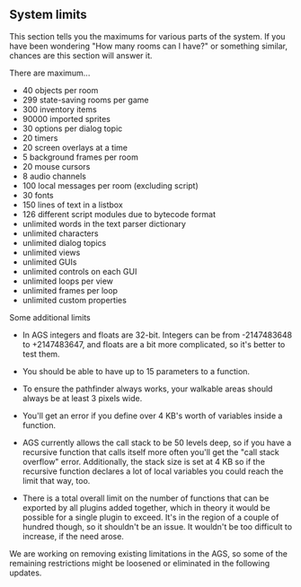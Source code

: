 ## System limits

This section tells you the maximums for various parts of the system. If
you have been wondering "How many rooms can I have?" or something
similar, chances are this section will answer it.

There are maximum...

- 40 objects per room
- 299 state-saving rooms per game
- 300 inventory items
- 90000 imported sprites
- 30 options per dialog topic
- 20 timers
- 20 screen overlays at a time
- 5 background frames per room
- 20 mouse cursors
- 8 audio channels
- 100 local messages per room (excluding script)
- 30 fonts
- 150 lines of text in a listbox
- 126 different script modules due to bytecode format
- unlimited words in the text parser dictionary
- unlimited characters
- unlimited dialog topics
- unlimited views
- unlimited GUIs
- unlimited controls on each GUI
- unlimited loops per view
- unlimited frames per loop
- unlimited custom properties

Some additional limits

- In AGS integers and floats are 32-bit. Integers can be from -2147483648 to +2147483647, and floats are a bit more complicated, so it's better to test them.

- You should be able to have up to 15 parameters to a function. 

- To ensure the pathfinder always works, your walkable areas should always be at least 3 pixels wide.

- You'll get an error if you define over 4 KB's worth of variables inside a function.

- AGS currently allows the call stack to be 50 levels deep, so if you have a recursive function that calls itself more often you'll get the "call stack overflow" error. Additionally, the stack size is set at 4 KB so if the recursive function declares a lot of local variables you could reach the limit that way, too.

- There is a total overall limit on the number of functions that can be exported by all plugins added together, which in theory it would be possible for a single plugin to exceed. It's in the region of a couple of hundred though, so it shouldn't be an issue. It wouldn't be too difficult to increase, if the need arose. 

We are working on removing existing limitations in the AGS, so some of
the remaining restrictions might be loosened or eliminated in the
following updates.
